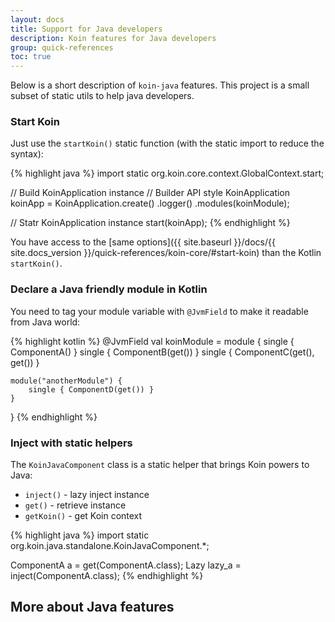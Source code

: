```yaml
---
layout: docs
title: Support for Java developers
description: Koin features for Java developers
group: quick-references
toc: true
---
```


Below is a short description of `koin-java` features. This project is a small subset of static utils to help java developers.

### Start Koin

Just use the `startKoin()` static function (with the static import to reduce the syntax):

{% highlight java %}
import static org.koin.core.context.GlobalContext.start;

// Build KoinApplication instance
// Builder API style
KoinApplication koinApp = KoinApplication.create()
                .logger()
                .modules(koinModule);

// Statr KoinApplication instance
start(koinApp);
{% endhighlight %}

You have access to the [same options]({{ site.baseurl }}/docs/{{ site.docs_version }}/quick-references/koin-core/#start-koin) than the Kotlin `startKoin()`.

### Declare a Java friendly module in Kotlin

You need to tag your module variable with `@JvmField` to make it readable from Java world:

{% highlight kotlin %}
@JvmField
val koinModule = module {
    single { ComponentA() }
    single { ComponentB(get()) }
    single { ComponentC(get(), get()) }

    module("anotherModule") {
        single { ComponentD(get()) }
    }
}
{% endhighlight %}

### Inject with static helpers

The `KoinJavaComponent` class is a static helper that brings Koin powers to Java:

* `inject()` - lazy inject instance
* `get()` - retrieve instance
* `getKoin()` - get Koin context

{% highlight java %}
import static org.koin.java.standalone.KoinJavaComponent.*;

ComponentA a = get(ComponentA.class);
Lazy<ComponentA> lazy_a = inject(ComponentA.class);
{% endhighlight %}

## More about Java features

